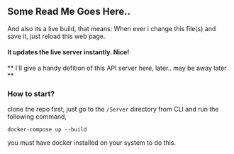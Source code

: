 
## Some Read Me Goes Here..
And also its a live build, that means: When ever i change this file(s) and save it, just reload this web page.
#### It updates the live server instantly. Nice!

** I'll give a handy defition of this API server here, later.. may be away later **


### How to start?
clone the repo first,
just go to the `/Server` directory from CLI and run the following command,

`docker-compose up --build`

you must have docker installed on your system to do this.
